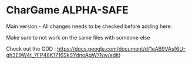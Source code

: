 # CharGame ALPHA-SAFE

Main version - All changes needs to be checked before adding here.

Make sure to not work on the same files with someone else

Check out the GDD : https://docs.google.com/document/d/1eAB9VAsf6U-qh3E9W4t_7FP48K1716SkSYdnoAgW7Nw/edit)
